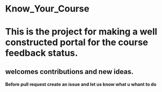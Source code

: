 # Know_Your_Course
# This is the project for making a well constructed portal for the course feedback status.
## welcomes contributions and new ideas.
#### Before pull request create an issue and let us know what u whant to do
